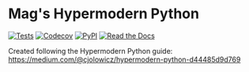 # Mag's Hypermodern Python

[![Tests](https://github.com/magavendon/mags-hypermodern-python/workflows/Tests/badge.svg)](https://github.com/magavendon/mags-hypermodern-python/actions?workflow=Tests)
[![Codecov](https://codecov.io/gh/magavendon/mags-hypermodern-python/branch/master/graph/badge.svg)](https://codecov.io.gh/magavendon/mags-hypermodern-python)
[![PyPI](https://img.shields.io/pypi/v/mags-hypermodern-python.svg)](https://pypi.org/project/mags-hypermodern-python/)
[![Read the Docs](https://readthedocs.org/projects/mags-hypermodern-python/badge/)](https://mags-hypermodern-python.readthedocs.io/)

Created following the Hypermodern Python guide: https://medium.com/@cjolowicz/hypermodern-python-d44485d9d769
